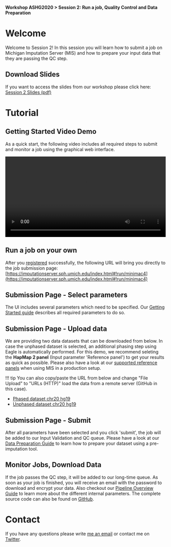 **Workshop ASHG2020 > Session 2: Run a job, Quality Control and Data Preparation**

# Welcome

Welcome to Session 2! In this session you will learn how to submit a job on Michigan Imputation Server (MIS) and how to prepare your input data that they are passing the QC step.

## Download Slides
If you want to access the slides from our workshop please click here: [Session 2 Slides (pdf)](https://github.com/lukfor/imputationserver-ashg20/raw/main/slides/Section_2_MIS%20workshop%202020.pdf)

# Tutorial

## Getting Started Video Demo
As a quick start, the following video includes all required steps to submit and monitor a job using the graphical web interface.

<video width="100%" controls>
  <source src="https://github.com/lukfor/imputationserver-ashg20/raw/main/slides/Section_2.mp4" type="video/mp4">
Your browser does not support the video tag.
</video>


## Run a job on your own
After you [registered](https://imputationserver.sph.umich.edu/start.html#!pages/register) successfully, the following URL will bring you directly to the job submission page:
[https://imputationserver.sph.umich.edu/index.html#!run/minimac4](https://imputationserver.sph.umich.edu/index.html#!run/minimac4)

## Submission Page - Select parameters
The UI includes several parameters which need to be specified. Our [Getting Started guide](https://imputationserver.readthedocs.io/en/latest/getting-started/) describes all required parameters to do so.

## Submission Page - Upload data

We are providing two data datasets that can be downloaded from below. In case the unphased dataset is selected, an additional phasing step using Eagle is automatically performed. For this demo, we recommend seleting the **HapMap 2 panel** (Input parameter 'Reference panel') to get your results as quick as possible. Please also have a look at our [supported reference panels](https://imputationserver.readthedocs.io/en/latest/reference-panels/) when using MIS in a production setup.

!!! tip
   You can also copy/paste the URL from below and change "File Upload" to "URLs (HTTP)" load the data from a remote server (GitHub in this case).


- [Phased dataset chr20 hg19](https://github.com/lukfor/imputationserver-ashg20/raw/main/files/chr20.R50.merged.1.330k.recode.small.vcf.gz)
- [Unphased dataset chr20 hg19](https://github.com/lukfor/imputationserver-ashg20/raw/main/files/chr20.R50.merged.1.330k.recode.unphased.small.vcf.gz)

## Submission Page - Submit
After all parameters have been selected and you click 'submit', the job will be added to our Input Validation and QC queue. Please have a look at our [Data Preparation Guide](https://imputationserver.readthedocs.io/en/latest/prepare-your-data) to learn how to prepare your dataset using a pre-imputation tool.

## Monitor Jobs, Download Data
If the job passes the QC step, it will be added to our long-time queue. As soon as your job is finished, you will receive an email with the password to download and encrypt your data. Also checkout our [Pipeline Overview Guide](https://imputationserver.readthedocs.io/en/latest/pipeline/) to learn more about the different internal parameters. The complete source code can also be found on [GitHub](https://imputationserver.sph.umich.edu).

# Contact
If you have any questions please write [me an email](mailto:sebastian.schoenherr@i-med.ac.at) or contact me on [Twitter](https://twitter.com/seppinho).
